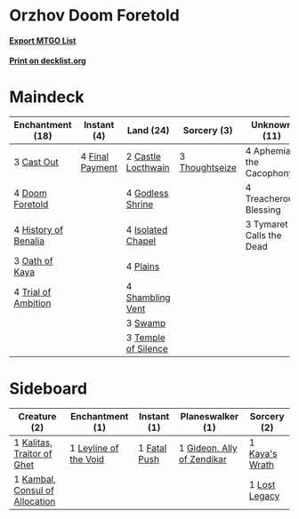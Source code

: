 # Orzhov Doom Foretold

#### [Export MTGO List](../collection/Orzhov%20Doom%20Foretold/Orzhov%20Doom%20Foretold.txt)
#### [Print on decklist.org](http://decklist.org/?deckmain=4%09Aphemia,%20the%20Cacophony%0A3%09Cast%20Out%0A2%09Castle%20Locthwain%0A4%09Doom%20Foretold%0A4%09Final%20Payment%0A4%09Godless%20Shrine%0A4%09History%20of%20Benalia%0A4%09Isolated%20Chapel%0A3%09Oath%20of%20Kaya%0A4%09Plains%0A4%09Shambling%20Vent%0A3%09Swamp%0A3%09Temple%20of%20Silence%0A3%09Thoughtseize%0A4%09Treacherous%20Blessing%0A4%09Trial%20of%20Ambition%0A3%09Tymaret%20Calls%20the%20Dead&deckside=1%09Fatal%20Push%0A1%09Gideon,%20Ally%20of%20Zendikar%0A1%09Kalitas,%20Traitor%20of%20Ghet%0A1%09Kambal,%20Consul%20of%20Allocation%0A1%09Kaya's%20Wrath%0A1%09Leyline%20of%20the%20Void%0A1%09Lost%20Legacy)
# Maindeck

|                                       Enchantment (18)                                        |                                       Instant (4)                                        |                                          Land (24)                                           |                                       Sorcery (3)                                       |      Unknown (11)      |
|-----------------------------------------------------------------------------------------------|------------------------------------------------------------------------------------------|----------------------------------------------------------------------------------------------|-----------------------------------------------------------------------------------------|------------------------|
|3 [Cast Out](http://gatherer.wizards.com/Pages/Card/Details.aspx?multiverseid=426710)          |4 [Final Payment](http://gatherer.wizards.com/Pages/Card/Details.aspx?multiverseid=457315)|2 [Castle Locthwain](http://gatherer.wizards.com/Pages/Card/Details.aspx?multiverseid=473203) |3 [Thoughtseize](http://gatherer.wizards.com/Pages/Card/Details.aspx?multiverseid=438676)|4 Aphemia, the Cacophony|
|4 [Doom Foretold](http://gatherer.wizards.com/Pages/Card/Details.aspx?multiverseid=473149)     |                                                                                          |4 [Godless Shrine](http://gatherer.wizards.com/Pages/Card/Details.aspx?multiverseid=405099)   |                                                                                         |4 Treacherous Blessing  |
|4 [History of Benalia](http://gatherer.wizards.com/Pages/Card/Details.aspx?multiverseid=442909)|                                                                                          |4 [Isolated Chapel](http://gatherer.wizards.com/Pages/Card/Details.aspx?multiverseid=443129)  |                                                                                         |3 Tymaret Calls the Dead|
|3 [Oath of Kaya](http://gatherer.wizards.com/Pages/Card/Details.aspx?multiverseid=461136)      |                                                                                          |4 [Plains](http://gatherer.wizards.com/Pages/Card/Details.aspx?multiverseid=439856)           |                                                                                         |                        |
|4 [Trial of Ambition](http://gatherer.wizards.com/Pages/Card/Details.aspx?multiverseid=426815) |                                                                                          |4 [Shambling Vent](http://gatherer.wizards.com/Pages/Card/Details.aspx?multiverseid=402031)   |                                                                                         |                        |
|                                                                                               |                                                                                          |3 [Swamp](http://gatherer.wizards.com/Pages/Card/Details.aspx?multiverseid=439858)            |                                                                                         |                        |
|                                                                                               |                                                                                          |3 [Temple of Silence](http://gatherer.wizards.com/Pages/Card/Details.aspx?multiverseid=373522)|                                                                                         |                        |


# Sideboard

|                                              Creature (2)                                               |                                        Enchantment (1)                                         |                                      Instant (1)                                      |                                          Planeswalker (1)                                           |                                       Sorcery (2)                                       |
|---------------------------------------------------------------------------------------------------------|------------------------------------------------------------------------------------------------|---------------------------------------------------------------------------------------|-----------------------------------------------------------------------------------------------------|-----------------------------------------------------------------------------------------|
|1 [Kalitas, Traitor of Ghet](http://gatherer.wizards.com/Pages/Card/Details.aspx?multiverseid=407596)    |1 [Leyline of the Void](http://gatherer.wizards.com/Pages/Card/Details.aspx?multiverseid=107682)|1 [Fatal Push](http://gatherer.wizards.com/Pages/Card/Details.aspx?multiverseid=423724)|1 [Gideon, Ally of Zendikar](http://gatherer.wizards.com/Pages/Card/Details.aspx?multiverseid=401897)|1 [Kaya's Wrath](http://gatherer.wizards.com/Pages/Card/Details.aspx?multiverseid=457331)|
|1 [Kambal, Consul of Allocation](http://gatherer.wizards.com/Pages/Card/Details.aspx?multiverseid=417756)|                                                                                                |                                                                                       |                                                                                                     |1 [Lost Legacy](http://gatherer.wizards.com/Pages/Card/Details.aspx?multiverseid=417661) |

